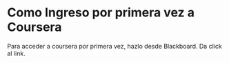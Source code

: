# Como Ingreso por primera vez a Coursera

Para acceder a coursera por primera vez, hazlo desde Blackboard. Da click al link. 


